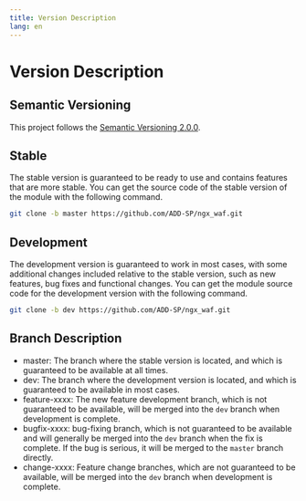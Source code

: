 ```yaml
---
title: Version Description
lang: en
---
```


# Version Description

## Semantic Versioning

This project follows the [Semantic Versioning 2.0.0](https://semver.org/).

## Stable

The stable version is guaranteed to be ready to use and contains features that are more stable.
You can get the source code of the stable version of the module with the following command.

```sh
git clone -b master https://github.com/ADD-SP/ngx_waf.git
```

## Development

The development version is guaranteed to work in most cases, 
with some additional changes included relative to the stable version, 
such as new features, bug fixes and functional changes.
You can get the module source code for the development version with the following command.

```sh
git clone -b dev https://github.com/ADD-SP/ngx_waf.git
```

## Branch Description

* master: The branch where the stable version is located, and which is guaranteed to be available at all times.
* dev: The branch where the development version is located, and which is guaranteed to be available in most cases.
* feature-xxxx: The new feature development branch, which is not guaranteed to be available, 
will be merged into the `dev` branch when development is complete.
* bugfix-xxxx: bug-fixing branch, which is not guaranteed to be available and will generally be merged into the `dev` branch when the fix is complete. If the bug is serious, it will be merged to the `master` branch directly.
* change-xxxx: Feature change branches, which are not guaranteed to be available, will be merged into the `dev` branch when development is complete.